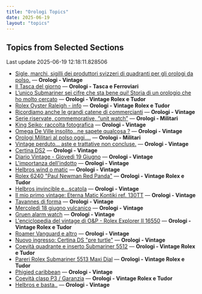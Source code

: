 ```yaml
---
title: "Orologi Topics"
date: 2025-06-19
layout: "topics"
---
```


## Topics from Selected Sections

Last update 2025-06-19 12:18:11.828506

- [Sigle, marchi, sigilli dei produttori svizzeri di quadranti per gli orologi da polso.](https://orologi.forumfree.it/?t=80292478) — **Orologi - Vintage**
- [Il Tasca del giorno](https://orologi.forumfree.it/?t=80702163) — **Orologi - Tasca e Ferroviari**
- [L’unico Submariner sei cifre che sta bene qui! Storia di un orologio che ho molto cercato](https://orologi.forumfree.it/?t=80726420) — **Orologi - Vintage Rolex e Tudor**
- [Rolex Oyster Raleigh - info](https://orologi.forumfree.it/?t=80723100) — **Orologi - Vintage Rolex e Tudor**
- [Ricordiamo anche le grandi catene di commercianti](https://orologi.forumfree.it/?t=80728028) — **Orologi - Vintage**
- [Serie riservate, commemorative, “unit watch”](https://orologi.forumfree.it/?t=70708713) — **Orologi - Militari**
- [King Seiko: raccolta fotografica](https://orologi.forumfree.it/?t=78946994) — **Orologi - Vintage**
- [Omega De Ville insolito...ne sapete qualcosa ?](https://orologi.forumfree.it/?t=80724754) — **Orologi - Vintage**
- [Orologi Militari al polso oggi….](https://orologi.forumfree.it/?t=80440118) — **Orologi - Militari**
- [Vintage perduto... aste e trattative non concluse.](https://orologi.forumfree.it/?t=80507966) — **Orologi - Vintage**
- [Certina DS2](https://orologi.forumfree.it/?t=80728951) — **Orologi - Vintage**
- [Diario Vintage - Giovedì 19 Giugno](https://orologi.forumfree.it/?t=80728783) — **Orologi - Vintage**
- [L'importanza dell'indotto](https://orologi.forumfree.it/?t=80692246) — **Orologi - Vintage**
- [Helbros wind o matic](https://orologi.forumfree.it/?t=80727229) — **Orologi - Vintage**
- [Rolex 6240 "Paul Newman Red Panda"](https://orologi.forumfree.it/?t=80675837) — **Orologi - Vintage Rolex e Tudor**
- [Helbros invincible e...scatola](https://orologi.forumfree.it/?t=80728354) — **Orologi - Vintage**
- [Il mio primo vintage: Eterna Matic Kontiki ref. 130TT](https://orologi.forumfree.it/?t=80716601) — **Orologi - Vintage**
- [Tavannes di forma](https://orologi.forumfree.it/?t=80726396) — **Orologi - Vintage**
- [Mercoledì 18 giugno vulcanico](https://orologi.forumfree.it/?t=80727646) — **Orologi - Vintage**
- [Gruen alarm watch](https://orologi.forumfree.it/?t=80726360) — **Orologi - Vintage**
- [L'enciclopedia del vintage di O&P - Rolex Explorer II 16550](https://orologi.forumfree.it/?t=80216784) — **Orologi - Vintage Rolex e Tudor**
- [Roamer Vanguard e altro](https://orologi.forumfree.it/?t=80728359) — **Orologi - Vintage**
- [Nuovo ingresso: Certina DS "pre turtle"](https://orologi.forumfree.it/?t=80717439) — **Orologi - Vintage**
- [Coevità quadrante e inserto Submariner 5512](https://orologi.forumfree.it/?t=80727691) — **Orologi - Vintage Rolex e Tudor**
- [Pareri Rolex Submariner 5513 Maxi Dial](https://orologi.forumfree.it/?t=80727292) — **Orologi - Vintage Rolex e Tudor**
- [Phigied caribbean](https://orologi.forumfree.it/?t=80669330) — **Orologi - Vintage**
- [Coevità clasp P3 / Garanzia](https://orologi.forumfree.it/?t=80727172) — **Orologi - Vintage Rolex e Tudor**
- [Helbros e basta..](https://orologi.forumfree.it/?t=80728393) — **Orologi - Vintage**

